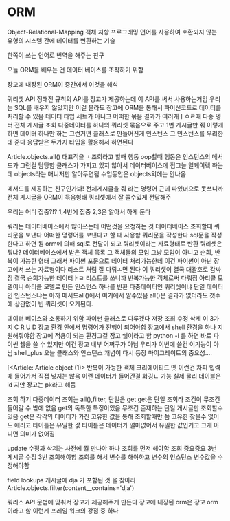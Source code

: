 # ORM
Object-Relational-Mapping
객체 지향 프로그래밍 언어를 사용하여 호환되지 않는 유형의 시스템 간에 데이터를 변환하는 기술

한쪽이 쓰는 언어로 번역을 해주는 친구

오늘 ORM을 배우는 건 데이터 베이스를 조작하기 위함

장고에 내장된 ORM이 중간에서 이것을 해석

쿼리셋 API
정해진 규칙의 API를 장고가 제공하는데
이 API를 써서 사용하는거임
우리는 SQL를 배우지 않았지만 이걸 몰라도 장고에 ORM을 통해서 파이선코드로 데이터를 처리할 수 있음
데이터 타입 세트가 아니고 어떠한 묶음 결과가 여러개ㅣㅇㄹ때 다중 뎅터 전체 게시글 조회 다중데이터를 하나의 쿼리셋 묶음으로 주고 1번 게시글만 줘 이렇게 하면 데이터 하나만 하는 그런거면 클래스로 만들어진게 인스턴스
그 인스턴스를 우리한테 준다
응답받은 두가지 타입을 활용해서 하면된다

Article.objects.all()
대표적을 ㅗ조회라고 할때 행동 oop할때 행동은 인스턴스의 메서드가 그런걸 담당함
클래스가 가지고 있지 않아서 데이터베이스에 접그늘 일케이렠 하는데 objects라는 매니저만 알아두면됨 수업동안은 objects외에는 안나옴

메서드를 제공하는 친구인가봐!
전체게시글을 줘 라는 명령어
근데 파있너으로 못쓰니까 전체 게시글을 ORM이 묶음형태 쿼리셋에서 잘 쓸수있게 전달해주

우리는 어디 집중?!?
1,4번에 집중
2,3은 알아서 하게 둔다

쿼리는 데이터베이스에서 많이쓰는데 어떤것을 요청하는 것
데이터베이스 조회할때 쿼리문을 보낸다
어떠한 명령어를 보낸다고 할 때 사용함
쿼리문을 작성한다 sql문을 작성한다고 하면 됨
orm에 의해 sql로 전달이 되고 쿼리셋이라는 자료형태로 반환
쿼리셋은 뭐냐?
데이터베이스에서 받은 객체 목록
그 객체들의 모임
그냥 모임이 아니고 순회, 반복이 가능한 형태
그래서 파이썬 포문으로 데이터 처리가능한데 이건 파이썬이 아닌 장고에서 쓰는 자료형이다 리스트 처럼 잘 다뤄ㅗ면 된다
이 쿼리셋이 결국 대괄호로 감싸짐
결국 순회가능한 데이터ㅏㄹ 리스트를 쓰니까 반복가능한 객체로써 다뤄짐
아티클 모델이니 아티클 모델로 만든 인스턴스 하나를 반환 다중데이터인 쿼리셋이냐 단일 데이터인 인스턴스냐는 아까 메서드all()에서 여기에서 알수있음
all()은 결과가 없더라도 갯수에 상관없이 빈 쿼리셋이 오게된다.

데이터 베이스와 소통하기 위함
파이썬 클래스로 다루겠다
저장 조회 수정 삭제 이 3가지
C R U D
장고 환경 안에서 명령어가 진행이 되어야함
장고에서 shell 환경을 하나 지원해줘야함
장고에 적용이 되는 환경그걸 장고 쉘이라고 함
python -i 를 하면 바로 파이썬 쉘을 쓸 수 있지만 
이건 장고 내부 어쩌구가 아님 우리가 이번에 쓸건 이기능이 아님
shell_plus
오늘 클래스와 인스턴스 개념이 다시 등장
마이그레이트의 중요성....






[<Article: Article object (1)>
반복이 가능한 객체
크리에이티드 엣 이런건 차피 입력때 들어가서 직접 넣지는 않음
이런 데이터가 들어간걸 화깅ㄴ 가능
실제 물리 테이블은 id 지만 장고는 pk라고 해둠


조회 하기
다중데이터 조회는 all(),filter,
단일은 get
get은 단일 조회라 조건이 무조건 들어갈 수 밖에 없음
get의 독특한 특징이있음
무조건 존재하는 단일 게시글만 조회할수있음
get은 각각의 데이터가 가진 고유한 값을 통해 조회할때만 씀
고유한 찾을수 없어도 에러고 타이틀은 유일한 값
타이틀은 데이터가 얼마없어서 유일한 값인거고
그게 아니면 의미가 없어짐


update
수정과 삭제는 사전에 뭘 만나야 하나
조회를 먼저 해야함
조회 중요중요 3번 게시글 수정 3번 조회해야함
조회를 해서 변수를 해야하고 변수의 인스턴스 변수값을 수정해야함

field lookups
게시글에 dja 가 포함된 것 을 찾아라
Article.objects.filter(content__contains='dja')

쿼리스 API 문법에 맞춰서 장고가 제공해주게 만든다
장고에 내장된 orm은 장고 orm이라고 함
이런게 프레임 워크의 강점 중 하나
